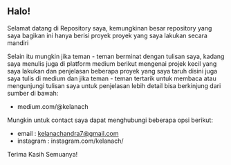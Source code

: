 ## Halo!

Selamat datang di Repository saya, kemungkinan besar repository yang saya bagikan ini hanya berisi proyek proyek yang saya lakukan secara mandiri

Selain itu mungkin jika teman - teman berminat dengan tulisan saya, kadang saya menulis juga di platform medium berikut mengenai projek kecil yang saya lakukan dan penjelasan beberapa proyek yang saya taruh disini juga saya tulis di medium dan jika teman - teman tertarik untuk membaca atau mengunjungi tulisan saya untuk penjelasan lebih detail bisa berkinjung dari sumber di bawah:
- medium.com/@kelanach

Mungkin untuk contact saya dapat menghubungi beberapa opsi berikut:
- email     : kelanachandra7@gmail.com
- instagram : instagram.com/kelanach/

Terima Kasih Semuanya!
